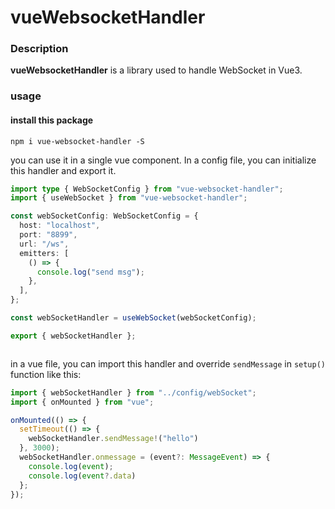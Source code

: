 # vueWebsocketHandler

### Description
**vueWebsocketHandler** is a library used to handle WebSocket in Vue3.



### usage

#### install this package

```shell
npm i vue-websocket-handler -S
```

you can use it in a single vue component. In a config file, you can initialize this handler and export it.
```typescript
import type { WebSocketConfig } from "vue-websocket-handler";
import { useWebSocket } from "vue-websocket-handler";

const webSocketConfig: WebSocketConfig = {
  host: "localhost",
  port: "8899",
  url: "/ws",
  emitters: [
    () => {
      console.log("send msg");
    },
  ],
};

const webSocketHandler = useWebSocket(webSocketConfig);

export { webSocketHandler };



```

in a vue file, you can import this handler and override `sendMessage` in `setup()` function like this:

```typescript
import { webSocketHandler } from "../config/webSocket";
import { onMounted } from "vue";

onMounted(() => {
  setTimeout(() => {
    webSocketHandler.sendMessage!("hello")
  }, 3000);
  webSocketHandler.onmessage = (event?: MessageEvent) => {
    console.log(event);
    console.log(event?.data)
  };
});
```

